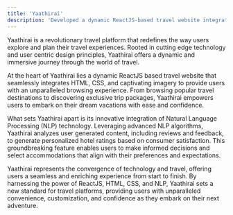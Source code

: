 ```yaml
---
title: 'Yaathirai'
description: 'Developed a dynamic ReactJS-based travel website integrating HTML, CSS, and images for seamless navigation. Utilized NLP for hotel rating based on consumer satisfaction.'
---
```




Yaathirai is a revolutionary travel platform that redefines the way users explore and plan their travel experiences. Rooted in cutting edge technology and user centric design principles, Yaathirai offers a dynamic and immersive journey through the world of travel.



At the heart of Yaathirai lies a dynamic ReactJS based travel website that seamlessly integrates HTML, CSS, and captivating imagery to provide users with an unparalleled browsing experience. From browsing popular travel destinations to discovering exclusive trip packages, Yaathirai empowers users to embark on their dream vacations with ease and confidence.



What sets Yaathirai apart is its innovative integration of Natural Language Processing (NLP) technology. Leveraging advanced NLP algorithms, Yaathirai analyzes user generated content, including reviews and feedback, to generate personalized hotel ratings based on consumer satisfaction. This groundbreaking feature enables users to make informed decisions and select accommodations that align with their preferences and expectations.



Yaathirai represents the convergence of technology and travel, offering users a seamless and enriching experience from start to finish. By harnessing the power of ReactJS, HTML, CSS, and NLP, Yaathirai sets a new standard for travel platforms, providing users with unparalleled convenience, customization, and confidence as they embark on their next adventure.
